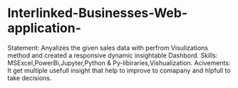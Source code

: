 # Interlinked-Businesses-Web-application-
Statement: Anyalizes the given sales data  with perfrom Visulizations method and  created a responsive dynamic  insightable Dashbord. 
Skills: MSExcel,PowerBi,Jupyter,Python &amp; Py-libiraries,Vishualization. 
Acivements: It get multiple usefull insight  that help to improve  to comapany and hlpfull to take decisions.
